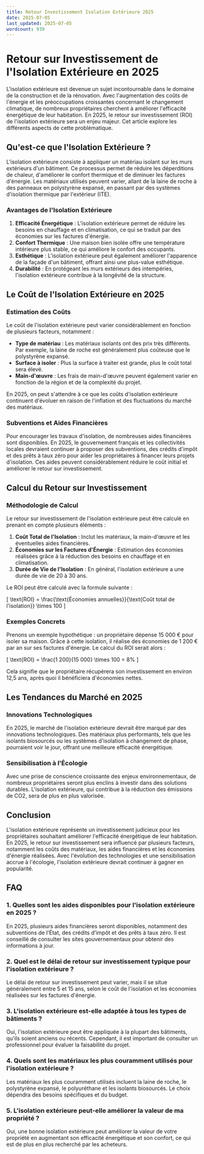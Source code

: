```yaml
---
title: Retour Investissement Isolation Extérieure 2025
date: 2025-07-05
last_updated: 2025-07-05
wordcount: 939
---
```


# Retour sur Investissement de l'Isolation Extérieure en 2025

L'isolation extérieure est devenue un sujet incontournable dans le domaine de la construction et de la rénovation. Avec l'augmentation des coûts de l'énergie et les préoccupations croissantes concernant le changement climatique, de nombreux propriétaires cherchent à améliorer l'efficacité énergétique de leur habitation. En 2025, le retour sur investissement (ROI) de l'isolation extérieure sera un enjeu majeur. Cet article explore les différents aspects de cette problématique.

## Qu'est-ce que l'Isolation Extérieure ?

L'isolation extérieure consiste à appliquer un matériau isolant sur les murs extérieurs d'un bâtiment. Ce processus permet de réduire les déperditions de chaleur, d'améliorer le confort thermique et de diminuer les factures d'énergie. Les matériaux utilisés peuvent varier, allant de la laine de roche à des panneaux en polystyrène expansé, en passant par des systèmes d'isolation thermique par l'extérieur (ITE).

### Avantages de l'Isolation Extérieure

1. **Efficacité Énergétique** : L'isolation extérieure permet de réduire les besoins en chauffage et en climatisation, ce qui se traduit par des économies sur les factures d'énergie.
2. **Confort Thermique** : Une maison bien isolée offre une température intérieure plus stable, ce qui améliore le confort des occupants.
3. **Esthétique** : L'isolation extérieure peut également améliorer l'apparence de la façade d'un bâtiment, offrant ainsi une plus-value esthétique.
4. **Durabilité** : En protégeant les murs extérieurs des intempéries, l'isolation extérieure contribue à la longévité de la structure.

## Le Coût de l'Isolation Extérieure en 2025

### Estimation des Coûts

Le coût de l'isolation extérieure peut varier considérablement en fonction de plusieurs facteurs, notamment :

- **Type de matériau** : Les matériaux isolants ont des prix très différents. Par exemple, la laine de roche est généralement plus coûteuse que le polystyrène expansé.
- **Surface à isoler** : Plus la surface à traiter est grande, plus le coût total sera élevé.
- **Main-d'œuvre** : Les frais de main-d'œuvre peuvent également varier en fonction de la région et de la complexité du projet.

En 2025, on peut s'attendre à ce que les coûts d'isolation extérieure continuent d'évoluer en raison de l'inflation et des fluctuations du marché des matériaux.

### Subventions et Aides Financières

Pour encourager les travaux d'isolation, de nombreuses aides financières sont disponibles. En 2025, le gouvernement français et les collectivités locales devraient continuer à proposer des subventions, des crédits d'impôt et des prêts à taux zéro pour aider les propriétaires à financer leurs projets d'isolation. Ces aides peuvent considérablement réduire le coût initial et améliorer le retour sur investissement.

## Calcul du Retour sur Investissement

### Méthodologie de Calcul

Le retour sur investissement de l'isolation extérieure peut être calculé en prenant en compte plusieurs éléments :

1. **Coût Total de l'Isolation** : Inclut les matériaux, la main-d'œuvre et les éventuelles aides financières.
2. **Économies sur les Factures d'Énergie** : Estimation des économies réalisées grâce à la réduction des besoins en chauffage et en climatisation.
3. **Durée de Vie de l'Isolation** : En général, l'isolation extérieure a une durée de vie de 20 à 30 ans.

Le ROI peut être calculé avec la formule suivante :

\[
\text{ROI} = \frac{\text{Économies annuelles}}{\text{Coût total de l'isolation}} \times 100
\]

### Exemples Concrets

Prenons un exemple hypothétique : un propriétaire dépense 15 000 € pour isoler sa maison. Grâce à cette isolation, il réalise des économies de 1 200 € par an sur ses factures d'énergie. Le calcul du ROI serait alors :

\[
\text{ROI} = \frac{1 200}{15 000} \times 100 = 8\%
\]

Cela signifie que le propriétaire récupérera son investissement en environ 12,5 ans, après quoi il bénéficiera d'économies nettes.

## Les Tendances du Marché en 2025

### Innovations Technologiques

En 2025, le marché de l'isolation extérieure devrait être marqué par des innovations technologiques. Des matériaux plus performants, tels que les isolants biosourcés ou les systèmes d'isolation à changement de phase, pourraient voir le jour, offrant une meilleure efficacité énergétique.

### Sensibilisation à l'Écologie

Avec une prise de conscience croissante des enjeux environnementaux, de nombreux propriétaires seront plus enclins à investir dans des solutions durables. L'isolation extérieure, qui contribue à la réduction des émissions de CO2, sera de plus en plus valorisée.

## Conclusion

L'isolation extérieure représente un investissement judicieux pour les propriétaires souhaitant améliorer l'efficacité énergétique de leur habitation. En 2025, le retour sur investissement sera influencé par plusieurs facteurs, notamment les coûts des matériaux, les aides financières et les économies d'énergie réalisées. Avec l'évolution des technologies et une sensibilisation accrue à l'écologie, l'isolation extérieure devrait continuer à gagner en popularité.

## FAQ

### 1. Quelles sont les aides disponibles pour l'isolation extérieure en 2025 ?

En 2025, plusieurs aides financières seront disponibles, notamment des subventions de l'État, des crédits d'impôt et des prêts à taux zéro. Il est conseillé de consulter les sites gouvernementaux pour obtenir des informations à jour.

### 2. Quel est le délai de retour sur investissement typique pour l'isolation extérieure ?

Le délai de retour sur investissement peut varier, mais il se situe généralement entre 5 et 15 ans, selon le coût de l'isolation et les économies réalisées sur les factures d'énergie.

### 3. L'isolation extérieure est-elle adaptée à tous les types de bâtiments ?

Oui, l'isolation extérieure peut être appliquée à la plupart des bâtiments, qu'ils soient anciens ou récents. Cependant, il est important de consulter un professionnel pour évaluer la faisabilité du projet.

### 4. Quels sont les matériaux les plus couramment utilisés pour l'isolation extérieure ?

Les matériaux les plus couramment utilisés incluent la laine de roche, le polystyrène expansé, le polyuréthane et les isolants biosourcés. Le choix dépendra des besoins spécifiques et du budget.

### 5. L'isolation extérieure peut-elle améliorer la valeur de ma propriété ?

Oui, une bonne isolation extérieure peut améliorer la valeur de votre propriété en augmentant son efficacité énergétique et son confort, ce qui est de plus en plus recherché par les acheteurs.